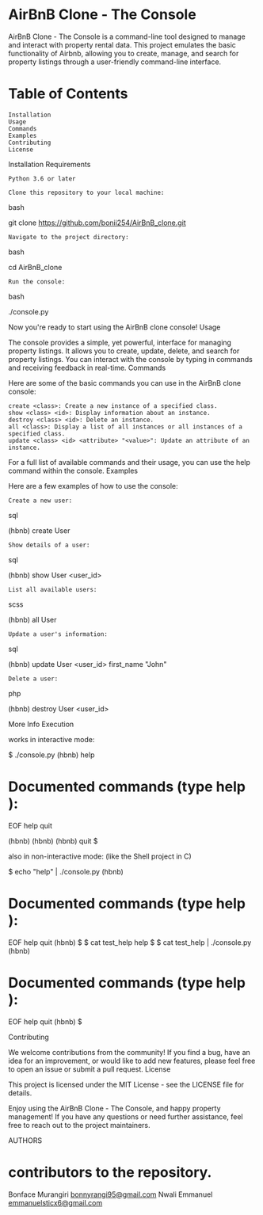 # AirBnB Clone - The Console

AirBnB Clone - The Console is a command-line tool designed to manage and interact with property rental data. This project emulates the basic functionality of Airbnb, allowing you to create, manage, and search for property listings through a user-friendly command-line interface.
# Table of Contents

    Installation
    Usage
    Commands
    Examples
    Contributing
    License

Installation
Requirements

    Python 3.6 or later

    Clone this repository to your local machine:

bash

git clone https://github.com/bonii254/AirBnB_clone.git

    Navigate to the project directory:

bash

cd AirBnB_clone

    Run the console:

bash

./console.py

Now you're ready to start using the AirBnB clone console!
Usage

The console provides a simple, yet powerful, interface for managing property listings. It allows you to create, update, delete, and search for property listings. You can interact with the console by typing in commands and receiving feedback in real-time.
Commands

Here are some of the basic commands you can use in the AirBnB clone console:

    create <class>: Create a new instance of a specified class.
    show <class> <id>: Display information about an instance.
    destroy <class> <id>: Delete an instance.
    all <class>: Display a list of all instances or all instances of a specified class.
    update <class> <id> <attribute> "<value>": Update an attribute of an instance.

For a full list of available commands and their usage, you can use the help command within the console.
Examples

Here are a few examples of how to use the console:

    Create a new user:

sql

(hbnb) create User

    Show details of a user:

sql

(hbnb) show User <user_id>

    List all available users:

scss

(hbnb) all User

    Update a user's information:

sql

(hbnb) update User <user_id> first_name "John"

    Delete a user:

php

(hbnb) destroy User <user_id>

More Info
Execution

works in interactive mode:

$ ./console.py
(hbnb) help

Documented commands (type help <topic>):
========================================
EOF  help  quit

(hbnb) 
(hbnb) 
(hbnb) quit
$

also in non-interactive mode: (like the Shell project in C)

$ echo "help" | ./console.py
(hbnb)

Documented commands (type help <topic>):
========================================
EOF  help  quit
(hbnb) 
$
$ cat test_help
help
$
$ cat test_help | ./console.py
(hbnb)

Documented commands (type help <topic>):
========================================
EOF  help  quit
(hbnb) 
$

Contributing

We welcome contributions from the community! If you find a bug, have an idea for an improvement, or would like to add new features, please feel free to open an issue or submit a pull request.
License

This project is licensed under the MIT License - see the LICENSE file for details.

Enjoy using the AirBnB Clone - The Console, and happy property management! If you have any questions or need further assistance, feel free to reach out to the project maintainers.

AUTHORS
# contributors to the repository.

Bonface Murangiri <bonnyrangi95@gmail.com>
Nwali Emmanuel <emmanuelsticx6@gmail.com>
